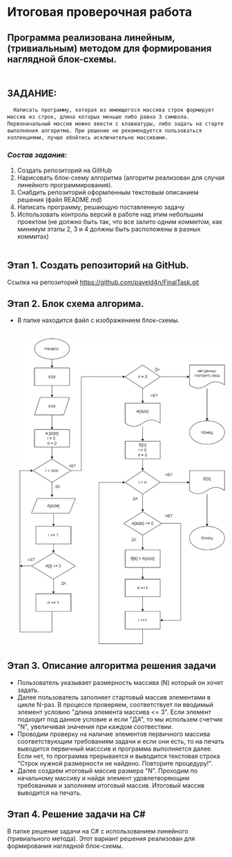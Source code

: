 # Итоговая проверочная работа
## Программа реализована линейным, (тривиальным) методом для формирования наглядной блок-схемы.<br><br>

## __ЗАДАНИЕ:__
      Написать программу, которая из имеющегося массива строк формирует массив из строк, длина которых меньше либо равна 3 символа. Первоначальный массив можно ввести с клавиатуры, либо задать на старте выполнения алгоритма. При решение не рекомендуется пользоваться коллекциями, лучше обойтись исключительно массивами.

### _Состав задания:_
1. Создать репозиторий на GitHub
2. Нарисовать блок-схему алгоритма (алгоритм реализован для случая линейного программирования).
3. Снабдить репозиторий оформленным текстовым описанием решения (файл README.md)
4. Написать программу, решающую поставленную задачу
5. Использовать контроль версий в работе над этим небольшим проектом (не должно быть так, что все залито одним коммитом, как минимум этапы 2, 3 и 4 должны быть расположены в разных коммитах)<br><br>

## __Этап 1.__ Создать репозиторий на GitHub.
Ссылка на репозиторий https://github.com/paveld4n/FinalTask.git

## __Этап 2.__ Блок схема алгорима.

- В папке находится файл с изображением блок-схемы.<br><br><br>
![Это алгоритм варианта линейного программирования](alg.jpg)

## __Этап 3.__ Описание алгоритма решения задачи
- Пользователь указывает размерность массива (N) который он хочет задать.
- Далее пользователь заполняет стартовый массив элементами в цикле N-раз. В процессе проверяем, соответствует ли вводимый элемент условию "длина элемента массива <= 3". Если элемент подходит под данное условие и если "ДА", то мы использем счетчик "N", увеличивая значения при каждом соотвествии. 
- Проводим проверку на наличие элементов первичного массива соответствующим требованиям задачи и если они есть, то на печать выводится первичный масссив и программа выполняется далее. Если нет, то программа прерывается и выводится текстовая строка "Строк нужной размерности не найдено. Повторите процедуру!". <br>
- Далее создаем итоговый массив размера "N". Проходим по начальному массиву и найдя элемент удовлетворяющим требованимя и заполняем итоговый массив.
Итоговый массив выводится на печать.

## __Этап 4.__ Решение задачи на C#
В папке решение задачи на C# с использованием линейного (тривиального метода). 
Этот вариант решения реализован для формирования наглядной блок-схемы.

